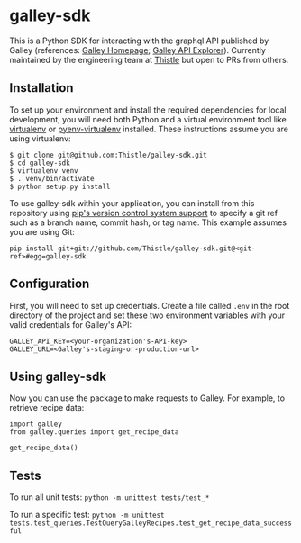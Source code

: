 # galley-sdk

This is a Python SDK for interacting with the graphql API published by Galley (references: [Galley Homepage](https://www.galleysolutions.com/); [Galley API Explorer](https://api.galleysolutions.com/voyager)). Currently maintained by the engineering team at [Thistle](www.thistle.co) but open to PRs from others.


## Installation
To set up your environment and install the required dependencies for local development, you will need both Python and a virtual environment tool like [virtualenv](https://virtualenv.pypa.io/en/latest/#) or [pyenv-virtualenv](https://github.com/pyenv/pyenv-virtualenv) installed. These instructions assume you are using virtualenv:
```
$ git clone git@github.com:Thistle/galley-sdk.git
$ cd galley-sdk
$ virtualenv venv
$ . venv/bin/activate
$ python setup.py install
```

To use galley-sdk within your application, you can install from this repository using [pip's version control system support](https://pip.pypa.io/en/stable/topics/vcs-support/#vcs-support) to specify a git ref such as a branch name, commit hash, or tag name. This example assumes you are using Git:

```
pip install git+git://github.com/Thistle/galley-sdk.git@<git-ref>#egg=galley-sdk
```

## Configuration
First, you will need to set up credentials. Create a file called `.env` in the root directory of the project and set these two environment variables with your valid credentials for Galley's API:
```
GALLEY_API_KEY=<your-organization's-API-key>
GALLEY_URL=<Galley's-staging-or-production-url>
```

## Using galley-sdk
Now you can use the package to make requests to Galley. For example, to retrieve recipe data:
```
import galley
from galley.queries import get_recipe_data

get_recipe_data()
```

## Tests
To run all unit tests:
`python -m unittest tests/test_*`

To run a specific test:
`python -m unittest tests.test_queries.TestQueryGalleyRecipes.test_get_recipe_data_successful`

